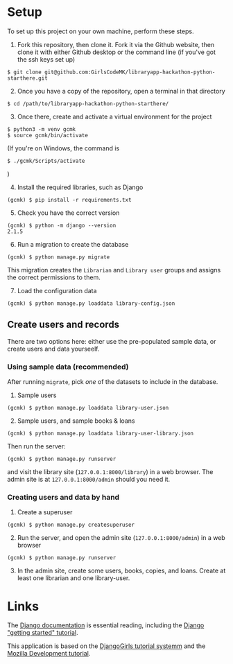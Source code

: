 # Setup
To set up this project on your own machine, perform these steps.

1. Fork this repository, then clone it. Fork it via the Github website, then clone it with either Github desktop or the command line (if you've got the ssh keys set up)
```
$ git clone git@github.com:GirlsCodeMK/libraryapp-hackathon-python-starthere.git
```
2. Once you have a copy of the repository, open a terminal in that directory
```    
$ cd /path/to/libraryapp-hackathon-python-starthere/
```
3. Once there, create and activate a virtual environment for the project    
```    
$ python3 -m venv gcmk
$ source gcmk/bin/activate
```

(If you're on Windows, the command is
```
$ ./gcmk/Scripts/activate
```
)

4. Install the required libraries, such as Django    
```    
(gcmk) $ pip install -r requirements.txt
```
5. Check you have the correct version
```    
(gcmk) $ python -m django --version
2.1.5
```
6. Run a migration to create the database
```
(gcmk) $ python manage.py migrate
```
This migration creates the `Librarian` and `Library user` groups and assigns the correct permissions to them.

7. Load the configuration data
```
(gcmk) $ python manage.py loaddata library-config.json
```


## Create users and records

There are two options here: either use the pre-populated sample data, or create users and data yourseelf.

### Using sample data (recommended)

After running `migrate`, pick _one_  of the datasets to include in the database.

1. Sample users
```
(gcmk) $ python manage.py loaddata library-user.json
```
2. Sample users, and sample books & loans
```
(gcmk) $ python manage.py loaddata library-user-library.json
```

Then run the server:
```
(gcmk) $ python manage.py runserver
```

and visit the library site (`127.0.0.1:8000/library`) in a web browser. The admin site is at `127.0.0.1:8000/admin` should you need it.

### Creating users and data by hand
1. Create a superuser
```
(gcmk) $ python manage.py createsuperuser
```
2. Run the server, and open the admin site (`127.0.0.1:8000/admin`) in a web browser
```
(gcmk) $ python manage.py runserver
```
3. In the admin site, create some users, books, copies, and loans. Create at least one librarian and one library-user.

# Links

The [Django documentation](https://docs.djangoproject.com/en/2.1/) is essential reading, including the [Django "getting started" tutorial](https://docs.djangoproject.com/en/2.1/intro/).

This application is based on the [DjangoGirls tutorial systemm](https://tutorial.djangogirls.org/en/) and the [Mozilla Development tutorial](https://developer.mozilla.org/en-US/docs/Learn/Server-side/Django/Tutorial_local_library_website).
